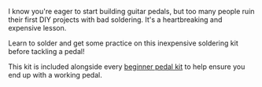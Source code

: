 I know you're eager to start building guitar pedals, but too many people ruin their first DIY projects with bad soldering. It's a heartbreaking and expensive lesson.

Learn to solder and get some practice on this inexpensive soldering kit before tackling a pedal!

This kit is included alongside every [beginner pedal kit](https://mas-effects.com/beginner-pedal-kit) to help ensure you end up with a working pedal.
